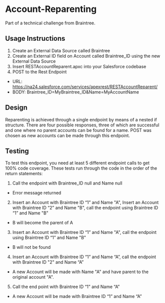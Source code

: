# Account-Reparenting
Part of a technical challenge from Braintree.

## Usage Instructions
1. Create an External Data Source called Braintree
2. Create an External ID field on Account called Braintree_ID using the new External Data Source
3. Insert RESTAccountReparent.apxc into your Salesforce codebase
4. POST to the Rest Endpoint
  * URL: https://na24.salesforce.com/services/apexrest/RESTAccountReparent/
  * BODY: Braintree_ID=MyBraintree_ID&Name=MyAccountName

## Design
Reparenting is achieved through a single endpoint by means of a nested if structure. There are four possible responses, three of which are successful and one where no parent accounts can be found for a name. POST was chosen as new accounts can be made through this endpoint.

## Testing
To test this endpoint, you need at least 5 different endpoint calls to get 100% code coverage. These tests run through the code in the order of the return statements:

1. Call the endpoint with Braintree_ID null and Name null
  * Error message returned
2. Insert an Account with Braintree ID “1” and Name "A", Insert an Account with Braintree ID “2” and Name "B", call the endpoint using Braintree ID “1” and Name "B"
  * B will become the parent of A
3. Insert an Account with Braintree ID “1” and Name "A", call the endpoint using Braintree ID “1” and Name "B"
  * B will not be found
4. Insert an Account with Braintree ID “1” and Name “A”, call the endpoint with Braintree ID "2" and Name “A”
  * A new Account will be made with Name "A" and have parent to the original account "A".
5. Call the end point with Braintree ID “1” and Name “A”
  * A new Account will be made with Braintree ID “1” and Name “A”
